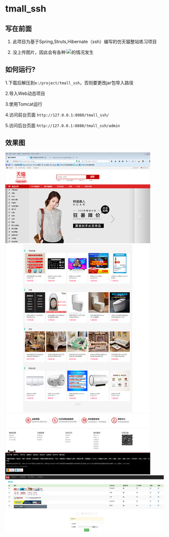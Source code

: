 # tmall_ssh
## 写在前面

1. 此项目为基于Spring,Struts,Hibernate（ssh）编写的仿天猫整站练习项目

2. 没上传图片，因此会有各种![img](https://github.com/zxujf/tmall_ssh/blob/master/我没上传图片.jpg)的情况发生

## 如何运行?

1.下载后解压到`e:/project/tmall_ssh`，否则要更改jar包导入路径

2.导入Web动态项目

3.使用Tomcat运行

4.访问前台页面
`http://127.0.0.1:8080/tmall_ssh/`

5.访问后台页面
`http://127.0.0.1:8080/tmall_ssh/admin`

## 效果图

![仿天猫首页](https://github.com/zxujf/tmall_ssh/blob/master/首页展示.png)
![仿天猫后台](https://github.com/zxujf/tmall_ssh/blob/master/后台展示.jpg)
